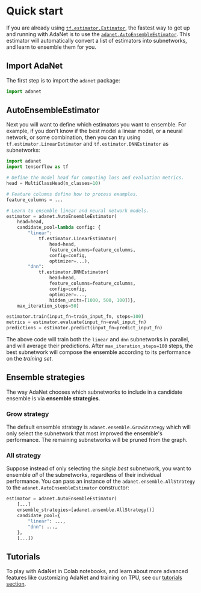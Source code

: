 # Quick start



If you are already using
[`tf.estimator.Estimator`](https://www.tensorflow.org/guide/estimators), the
fastest way to get up and running with AdaNet is to use the
[`adanet.AutoEnsembleEstimator`](https://adanet.readthedocs.io/en/latest/adanet.html#autoensembleestimator).
This estimator will automatically convert a list of estimators into subnetworks,
and learn to ensemble them for you.

## Import AdaNet

The first step is to import the `adanet` package:

```python
import adanet
```


## AutoEnsembleEstimator

Next you will want to define which estimators you want to ensemble. For example,
if you don't know if the best model a linear model, or a neural network, or some
combination, then you can try using `tf.estimator.LinearEstimator` and
`tf.estimator.DNNEstimator` as subnetworks:

```python
import adanet
import tensorflow as tf

# Define the model head for computing loss and evaluation metrics.
head = MultiClassHead(n_classes=10)

# Feature columns define how to process examples.
feature_columns = ...

# Learn to ensemble linear and neural network models.
estimator = adanet.AutoEnsembleEstimator(
    head=head,
    candidate_pool=lambda config: {
        "linear":
            tf.estimator.LinearEstimator(
                head=head,
                feature_columns=feature_columns,
                config=config,
                optimizer=...),
        "dnn":
            tf.estimator.DNNEstimator(
                head=head,
                feature_columns=feature_columns,
                config=config,
                optimizer=...,
                hidden_units=[1000, 500, 100])},
    max_iteration_steps=50)

estimator.train(input_fn=train_input_fn, steps=100)
metrics = estimator.evaluate(input_fn=eval_input_fn)
predictions = estimator.predict(input_fn=predict_input_fn)
```

The above code will train both the `linear` and `dnn` subnetworks in parallel,
and will average their predictions. After `max_iteration_steps=100` steps, the
best subnetwork will compose the ensemble according to its performance on the
*training set*.

## Ensemble strategies

The way AdaNet chooses which subnetworks to include in a candidate ensemble is
via **ensemble strategies**.

### Grow strategy

The default ensemble strategy is `adanet.ensemble.GrowStrategy` which will only
select the subnetwork that most improved the ensemble's performance. The
remaining subnetworks will be pruned from the graph.

### All strategy

Suppose instead of only selecting the *single best* subnetwork, you want to
ensemble *all* of the subnetworks, regardless of their individual performance.
You can pass an instance of the `adanet.ensemble.AllStrategy` to the
`adanet.AutoEnsembleEstimator` constructor:

```python
estimator = adanet.AutoEnsembleEstimator(
    [...]
    ensemble_strategies=[adanet.ensemble.AllStrategy()]
    candidate_pool={
        "linear": ...,
        "dnn": ...,
    },
    [...])
```

<!-- TODO: Evaluators, ensemblers, custom subnetworks. -->

## Tutorials

To play with AdaNet in Colab notebooks, and learn about more advanced features
like customizing AdaNet and training on TPU, see our
[tutorials section](./tutorials).
